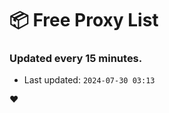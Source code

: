 # :package: Free Proxy List
### Updated every 15 minutes.

- Last updated: `2024-07-30 03:13`

:heart:
